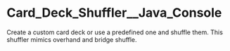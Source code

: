 # Card_Deck_Shuffler__Java_Console
Create a custom card deck or use a predefined one and shuffle them. This shuffler mimics overhand and bridge shuffle.
